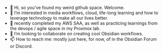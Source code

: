 - 👋 Hi, so you've found my weird github space. Welcome.
- 👀 I’m interested in media workflows, cloud, life-long learning and how to leverage technology to make all our lives better.
- 🌱 recently completed my AWS SAA, as well as practicing learnings from the devops / agile space in my Proxmox lab.
- 💞️ I’m looking to collaborate on creating cool Obsidian workflows.
- 📫 How to reach me: mostly just here, for now, of in the Obsidian Forum or Discord.

